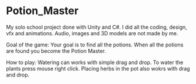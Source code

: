 # Potion_Master
My solo school project done with Unity and C#. I did all the coding, design, vfx and animations.
Audio, images and 3D models are not made by me.

Goal of the game:
Your goal is to find all the potions. When all the potions are found you become the Potion Master.

How to play:
Watering can works with simple drag and drop. To water the plants press mouse right click.
Placing herbs in the pot also wokrs with drag and drop.
